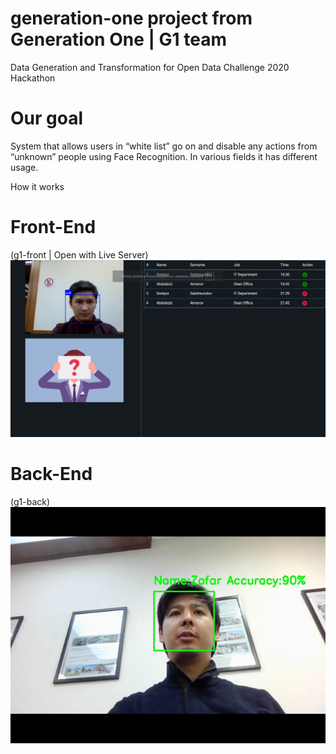 # generation-one project from Generation One | G1 team
Data Generation and Transformation for Open Data Challenge 2020 Hackathon

# Our goal
System that allows users in “white list” go on and disable any actions from “unknown” people using Face Recognition. In various fields it has different usage.

How it works 
# Front-End
(g1-front | Open with Live Server)
![UI Screenshot](/image.png)

# Back-End
(g1-back)
![UI Screenshot](/g1-back.png)

